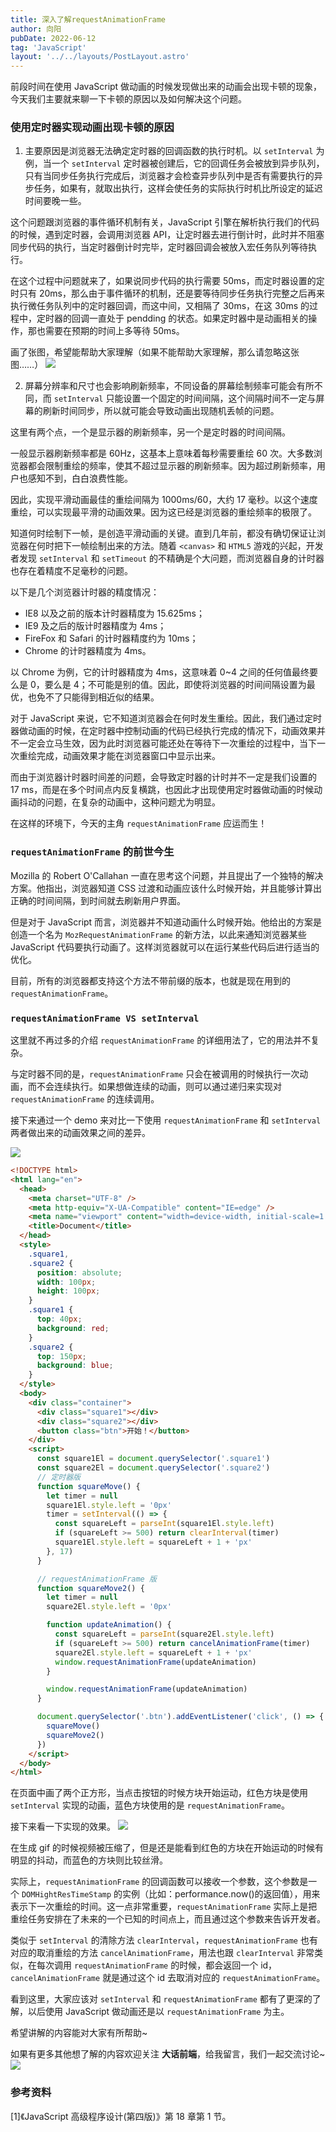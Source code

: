 ```yaml
---
title: 深入了解requestAnimationFrame
author: 向阳
pubDate: 2022-06-12
tag: 'JavaScript'
layout: '../../layouts/PostLayout.astro'
---
```


前段时间在使用 JavaScript 做动画的时候发现做出来的动画会出现卡顿的现象，今天我们主要就来聊一下卡顿的原因以及如何解决这个问题。

### 使用定时器实现动画出现卡顿的原因

1. 主要原因是浏览器无法确定定时器的回调函数的执行时机。以 `setInterval` 为例，当一个 `setInterval` 定时器被创建后，它的回调任务会被放到异步队列，只有当同步任务执行完成后，浏览器才会检查异步队列中是否有需要执行的异步任务，如果有，就取出执行，这样会使任务的实际执行时机比所设定的延迟时间要晚一些。

这个问题跟浏览器的事件循环机制有关，JavaScript 引擎在解析执行我们的代码的时候，遇到定时器，会调用浏览器 API，让定时器去进行倒计时，此时并不阻塞同步代码的执行，当定时器倒计时完毕，定时器回调会被放入宏任务队列等待执行。

在这个过程中问题就来了，如果说同步代码的执行需要 50ms，而定时器设置的定时只有 20ms，那么由于事件循环的机制，还是要等待同步任务执行完整之后再来执行微任务队列中的定时器回调，而这中间，又相隔了 30ms，在这 30ms 的过程中，定时器的回调一直处于 pendding 的状态。如果定时器中是动画相关的操作，那也需要在预期的时间上多等待 50ms。

画了张图，希望能帮助大家理解（如果不能帮助大家理解，那么请忽略这张图……）
![](https://files.mdnice.com/user/17954/7d1064cd-0d66-4663-bc2d-5943c8f44d53.png)

2. 屏幕分辨率和尺寸也会影响刷新频率，不同设备的屏幕绘制频率可能会有所不同，而 `setInterval` 只能设置一个固定的时间间隔，这个间隔时间不一定与屏幕的刷新时间同步，所以就可能会导致动画出现随机丢帧的问题。

这里有两个点，一个是显示器的刷新频率，另一个是定时器的时间间隔。

一般显示器刷新频率都是 60Hz，这基本上意味着每秒需要重绘 60 次。大多数浏览器都会限制重绘的频率，使其不超过显示器的刷新频率。因为超过刷新频率，用户也感知不到，白白浪费性能。

因此，实现平滑动画最佳的重绘间隔为 1000ms/60，大约 17 毫秒。以这个速度重绘，可以实现最平滑的动画效果。因为这已经是浏览器的重绘频率的极限了。

知道何时绘制下一帧，是创造平滑动画的关键。直到几年前，都没有确切保证让浏览器在何时把下一帧绘制出来的方法。随着 `<canvas>` 和 `HTML5` 游戏的兴起，开发者发现 `setInterval` 和 `setTimeout` 的不精确是个大问题，而浏览器自身的计时器也存在着精度不足毫秒的问题。

以下是几个浏览器计时器的精度情况：

- IE8 以及之前的版本计时器精度为 15.625ms；
- IE9 及之后的版计时器精度为 4ms；
- FireFox 和 Safari 的计时器精度约为 10ms；
- Chrome 的计时器精度为 4ms。

以 Chrome 为例，它的计时器精度为 4ms，这意味着 0~4 之间的任何值最终要么是 0，要么是 4；不可能是别的值。因此，即使将浏览器的时间间隔设置为最优，也免不了只能得到相近似的结果。

对于 JavaScript 来说，它不知道浏览器会在何时发生重绘。因此，我们通过定时器做动画的时候，在定时器中控制动画的代码已经执行完成的情况下，动画效果并不一定会立马生效，因为此时浏览器可能还处在等待下一次重绘的过程中，当下一次重绘完成，动画效果才能在浏览器窗口中显示出来。

而由于浏览器计时器时间差的问题，会导致定时器的计时并不一定是我们设置的 17 ms，而是在多个时间点内反复横跳，也因此才出现使用定时器做动画的时候动画抖动的问题，在复杂的动画中，这种问题尤为明显。

在这样的环境下，今天的主角 `requestAnimationFrame` 应运而生！

### `requestAnimationFrame` 的前世今生

Mozilla 的 Robert O'Callahan 一直在思考这个问题，并且提出了一个独特的解决方案。他指出，浏览器知道 CSS 过渡和动画应该什么时候开始，并且能够计算出正确的时间间隔，到时间就去刷新用户界面。

但是对于 JavaScript 而言，浏览器并不知道动画什么时候开始。他给出的方案是创造一个名为 `MozRequestAnimationFrame` 的新方法，以此来通知浏览器某些 JavaScript 代码要执行动画了。这样浏览器就可以在运行某些代码后进行适当的优化。

目前，所有的浏览器都支持这个方法不带前缀的版本，也就是现在用到的 `requestAnimationFrame`。

### `requestAnimationFrame VS setInterval`

这里就不再过多的介绍 `requestAnimationFrame` 的详细用法了，它的用法并不复杂。

与定时器不同的是，`requestAnimationFrame` 只会在被调用的时候执行一次动画，而不会连续执行。如果想做连续的动画，则可以通过递归来实现对 `requestAnimationFrame` 的连续调用。

接下来通过一个 demo 来对比一下使用 `requestAnimationFrame` 和 `setInterval` 两者做出来的动画效果之间的差异。

![](https://files.mdnice.com/user/17954/55dd05fe-af53-4426-983c-b4fb4a014af9.png)

```html
<!DOCTYPE html>
<html lang="en">
  <head>
    <meta charset="UTF-8" />
    <meta http-equiv="X-UA-Compatible" content="IE=edge" />
    <meta name="viewport" content="width=device-width, initial-scale=1.0" />
    <title>Document</title>
  </head>
  <style>
    .square1,
    .square2 {
      position: absolute;
      width: 100px;
      height: 100px;
    }
    .square1 {
      top: 40px;
      background: red;
    }
    .square2 {
      top: 150px;
      background: blue;
    }
  </style>
  <body>
    <div class="container">
      <div class="square1"></div>
      <div class="square2"></div>
      <button class="btn">开始！</button>
    </div>
    <script>
      const square1El = document.querySelector('.square1')
      const square2El = document.querySelector('.square2')
      // 定时器版
      function squareMove() {
        let timer = null
        square1El.style.left = '0px'
        timer = setInterval(() => {
          const squareLeft = parseInt(square1El.style.left)
          if (squareLeft >= 500) return clearInterval(timer)
          square1El.style.left = squareLeft + 1 + 'px'
        }, 17)
      }

      // requestAnimationFrame 版
      function squareMove2() {
        let timer = null
        square2El.style.left = '0px'

        function updateAnimation() {
          const squareLeft = parseInt(square2El.style.left)
          if (squareLeft >= 500) return cancelAnimationFrame(timer)
          square2El.style.left = squareLeft + 1 + 'px'
          window.requestAnimationFrame(updateAnimation)
        }

        window.requestAnimationFrame(updateAnimation)
      }

      document.querySelector('.btn').addEventListener('click', () => {
        squareMove()
        squareMove2()
      })
    </script>
  </body>
</html>
```

在页面中画了两个正方形，当点击按钮的时候方块开始运动，红色方块是使用 `setInterval` 实现的动画，蓝色方块使用的是 `requestAnimationFrame`。

接下来看一下实现的效果。
![](https://files.mdnice.com/user/17954/bee9a34b-c93f-4ca3-bea2-1cf1e151536e.gif)

在生成 gif 的时候视频被压缩了，但是还是能看到红色的方块在开始运动的时候有明显的抖动，而蓝色的方块则比较丝滑。

实际上，`requestAnimationFrame` 的回调函数可以接收一个参数，这个参数是一个 `DOMHightResTimeStamp` 的实例（比如：performance.now()的返回值），用来表示下一次重绘的时间。这一点非常重要，`requestAnimationFrame` 实际上是把重绘任务安排在了未来的一个已知的时间点上，而且通过这个参数来告诉开发者。

类似于 `setInterval` 的清除方法 `clearInterval`，`requestAnimationFrame` 也有对应的取消重绘的方法 `cancelAnimationFrame`，用法也跟 `clearInterval` 非常类似，在每次调用 `requestAnimationFrame` 的时候，都会返回一个 id，`cancelAnimationFrame` 就是通过这个 id 去取消对应的 `requestAnimationFrame`。

看到这里，大家应该对 `setInterval` 和 `requestAnimationFrame` 都有了更深的了解，以后使用 JavaScript 做动画还是以 `requestAnimationFrame` 为主。

希望讲解的内容能对大家有所帮助~

如果有更多其他想了解的内容欢迎关注 **大话前端**，给我留言，我们一起交流讨论~
![](https://img.soogif.com/5HkHKKxGJ6ZmhQ7c8nLYOE9jfEXDpqp4.gif?scope=mdnice)

### 参考资料

[1]《JavaScript 高级程序设计(第四版)》第 18 章第 1 节。
